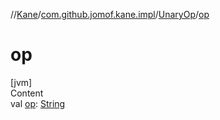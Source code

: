 //[Kane](../../index.md)/[com.github.jomof.kane.impl](../index.md)/[UnaryOp](index.md)/[op](op.md)



# op  
[jvm]  
Content  
val [op](op.md): [String](https://kotlinlang.org/api/latest/jvm/stdlib/kotlin/-string/index.html)  



